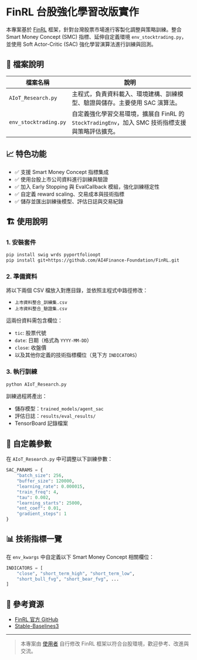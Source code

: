 # FinRL 台股強化學習改版實作

本專案基於 [FinRL](https://github.com/AI4Finance-Foundation/FinRL) 框架，針對台灣股票市場進行客製化調整與策略訓練。整合 Smart Money Concept (SMC) 指標、延伸自定義環境 `env_stocktrading.py`，並使用 Soft Actor-Critic (SAC) 強化學習演算法進行訓練與回測。

## 📁 檔案說明

| 檔案名稱 | 說明 |
|----------|------|
| `AIoT_Research.py` | 主程式，負責資料載入、環境建構、訓練模型、驗證與儲存。主要使用 SAC 演算法。 |
| `env_stocktrading.py` | 自定義強化學習交易環境，擴展自 FinRL 的 `StockTradingEnv`，加入 SMC 技術指標支援與策略評估擴充。|

## 📈 特色功能

- ✅ 支援 Smart Money Concept 指標集成  
- ✅ 使用台股上市公司資料進行訓練與驗證  
- ✅ 加入 Early Stopping 與 EvalCallback 模組，強化訓練穩定性  
- ✅ 自定義 reward scaling、交易成本與技術指標  
- ✅ 儲存並匯出訓練後模型、評估日誌與交易紀錄  

## 🏗 使用說明

### 1. 安裝套件

```bash
pip install swig wrds pyportfolioopt
pip install git+https://github.com/AI4Finance-Foundation/FinRL.git
```

### 2. 準備資料

將以下兩個 CSV 檔放入對應目錄，並依照主程式中路徑修改：

- `上市資料整合_訓練集.csv`
- `上市資料整合_驗證集.csv`

這兩份資料需包含欄位：

- `tic`: 股票代號  
- `date`: 日期（格式為 `YYYY-MM-DD`）  
- `close`: 收盤價  
- 以及其他你定義的技術指標欄位（見下方 `INDICATORS`）

### 3. 執行訓練

```bash
python AIoT_Research.py
```

訓練過程將產出：

- 儲存模型：`trained_models/agent_sac`
- 評估日誌：`results/eval_results/`
- TensorBoard 記錄檔案

## 🔧 自定義參數

在 `AIoT_Research.py` 中可調整以下訓練參數：

```python
SAC_PARAMS = {
    "batch_size": 256,
    "buffer_size": 120000,
    "learning_rate": 0.000015,
    "train_freq": 4,
    "tau": 0.002,
    "learning_starts": 25000,
    "ent_coef": 0.01,
    "gradient_steps": 1
}
```

## 📊 技術指標一覽

在 `env_kwargs` 中自定義以下 Smart Money Concept 相關欄位：

```python
INDICATORS = [
    "close", "short_term_high", "short_term_low",
    "short_bull_fvg", "short_bear_fvg", ...
]
```
## 🧠 參考資源

- [FinRL 官方 GitHub](https://github.com/AI4Finance-Foundation/FinRL)  
- [Stable-Baselines3](https://github.com/DLR-RM/stable-baselines3)

---

> 本專案由 [使用者](https://github.com/你的帳號) 自行修改 FinRL 框架以符合台股環境，歡迎參考、改進與交流。
